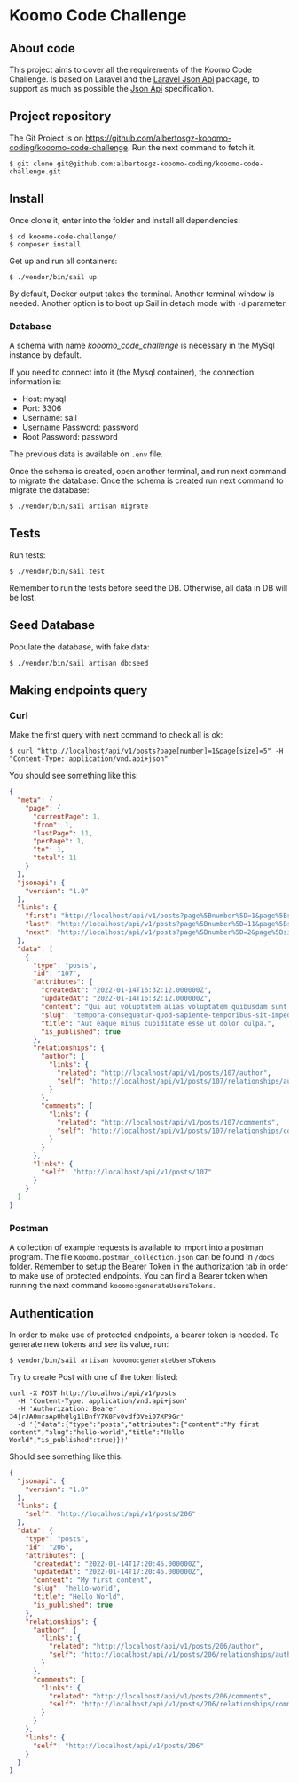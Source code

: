 # Koomo Code Challenge

## About code

This project aims to cover all the requirements of the Koomo Code Challenge.
Is based on Laravel and the [Laravel Json Api](https://laraveljsonapi.io/) package, 
to support as much as possible the [Json Api](https://jsonapi.org/) specification.

## Project repository

The Git Project is on https://github.com/albertosgz-kooomo-coding/kooomo-code-challenge.
Run the next command to fetch it.

```shell
$ git clone git@github.com:albertosgz-kooomo-coding/kooomo-code-challenge.git
```

## Install

Once clone it, enter into the folder and install all dependencies:
```shell
$ cd kooomo-code-challenge/
$ composer install
```

Get up and run all containers:
```shell
$ ./vendor/bin/sail up
```
By default, Docker output takes the terminal. Another terminal window is needed.
Another option is to boot up Sail in detach mode with `-d` parameter.

### Database

A schema with name _kooomo_code_challenge_ is necessary in the MySql instance by default.

If you need to connect into it (the Mysql container), the connection information is:
- Host: mysql
- Port: 3306
- Username: sail 
- Username Password: password 
- Root Password: password

The previous data is available on `.env` file.

Once the schema is created, open another terminal, and run next command to migrate the database:
Once the schema is created run next command to migrate the database:
```shell
$ ./vendor/bin/sail artisan migrate
```

## Tests
Run tests:
```shell
$ ./vendor/bin/sail test
```
Remember to run the tests before seed the DB. Otherwise, all data in DB will be lost.

## Seed Database

Populate the database, with fake data:
```shell
$ ./vendor/bin/sail artisan db:seed
```

## Making endpoints query

### Curl
Make the first query with next command to check all is ok:
```shell
$ curl "http://localhost/api/v1/posts?page[number]=1&page[size]=5" -H "Content-Type: application/vnd.api+json"
```
You should see something like this:
```json
{
  "meta": {
    "page": {
      "currentPage": 1,
      "from": 1,
      "lastPage": 11,
      "perPage": 1,
      "to": 1,
      "total": 11
    }
  },
  "jsonapi": {
    "version": "1.0"
  },
  "links": {
    "first": "http://localhost/api/v1/posts?page%5Bnumber%5D=1&page%5Bsize%5D=1",
    "last": "http://localhost/api/v1/posts?page%5Bnumber%5D=11&page%5Bsize%5D=1",
    "next": "http://localhost/api/v1/posts?page%5Bnumber%5D=2&page%5Bsize%5D=1"
  },
  "data": [
    {
      "type": "posts",
      "id": "107",
      "attributes": {
        "createdAt": "2022-01-14T16:32:12.000000Z",
        "updatedAt": "2022-01-14T16:32:12.000000Z",
        "content": "Qui aut voluptatem alias voluptatem quibusdam sunt. Magni laudantium maiores eos voluptatum quas quae. Officiis debitis et architecto dolor odit praesentium.",
        "slug": "tempora-consequatur-quod-sapiente-temporibus-sit-impedit",
        "title": "Aut eaque minus cupiditate esse ut dolor culpa.",
        "is_published": true
      },
      "relationships": {
        "author": {
          "links": {
            "related": "http://localhost/api/v1/posts/107/author",
            "self": "http://localhost/api/v1/posts/107/relationships/author"
          }
        },
        "comments": {
          "links": {
            "related": "http://localhost/api/v1/posts/107/comments",
            "self": "http://localhost/api/v1/posts/107/relationships/comments"
          }
        }
      },
      "links": {
        "self": "http://localhost/api/v1/posts/107"
      }
    }
  ]
}
```
### Postman
A collection of example requests is available to import into a postman program.
The file `Kooomo.postman_collection.json` can be found in `/docs` folder.
Remember to setup the Bearer Token in the authorization tab in order to make use of
protected endpoints. You can find a Bearer token when running the next command `kooomo:generateUsersTokens`.

## Authentication 
In order to make use of protected endpoints, a bearer token is needed.
To generate new tokens and see its value, run:
```shell
$ vendor/bin/sail artisan kooomo:generateUsersTokens
```

Try to create Post with one of the token listed:
```shell
curl -X POST http://localhost/api/v1/posts 
  -H 'Content-Type: application/vnd.api+json' 
  -H 'Authorization: Bearer 34|rJAOmrsApUhQlg1lBnfY7K8Fv0vdf3Vei07XP9Gr' 
  -d '{"data":{"type":"posts","attributes":{"content":"My first content","slug":"hello-world","title":"Hello World","is_published":true}}}'
```

Should see something like this:
```json
{
  "jsonapi": {
    "version": "1.0"
  },
  "links": {
    "self": "http://localhost/api/v1/posts/206"
  },
  "data": {
    "type": "posts",
    "id": "206",
    "attributes": {
      "createdAt": "2022-01-14T17:20:46.000000Z",
      "updatedAt": "2022-01-14T17:20:46.000000Z",
      "content": "My first content",
      "slug": "hello-world",
      "title": "Hello World",
      "is_published": true
    },
    "relationships": {
      "author": {
        "links": {
          "related": "http://localhost/api/v1/posts/206/author",
          "self": "http://localhost/api/v1/posts/206/relationships/author"
        }
      },
      "comments": {
        "links": {
          "related": "http://localhost/api/v1/posts/206/comments",
          "self": "http://localhost/api/v1/posts/206/relationships/comments"
        }
      }
    },
    "links": {
      "self": "http://localhost/api/v1/posts/206"
    }
  }
}
```
